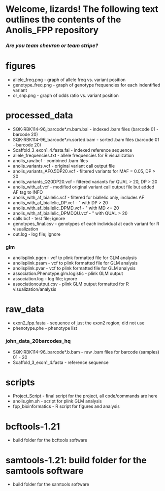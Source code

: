 # **Welcome, lizards! The following text outlines the contents of the Anolis_FPP repository** <br />
### *Are you team chevron or team stripe?*


# **figures** <br />
- allele_freq.png - graph of allele freq vs. variant position <br />
- genotype_freq.png - graph of genotype frequencies for each indentified variant <br />
- or_snp.png - graph of odds ratio vs. variant position <br />

# **processed_data** <br />
- SQK-RBK114-96_barcode*.m.bam.bai - indexed .bam files (barcode 01 - barcode 20) <br />
- SQK-RBK114-96_barcode*.m.sorted.bam - sorted .bam files (barcode 01 - barcode 20) <br />
- Scaffold_3_exon1_4.fasta.fai - indexed reference sequence <br />
- allele_frequencies.txt - allele frequencies for R visualization <br />
- anolis_raw.bcf - combined .bam files <br />
- anolis_variants.vcf - original variant call output file <br />
- anolis_variants_AF0.5DP20.vcf - filtered variants for MAF = 0.05, DP > 20 <br />
- anolis_variants_Q20DP20.vcf - filtered variants for QUAL > 20, DP > 20 <br />
- anolis_with_af.vcf - modified original variant call output file but added AF tag to INFO <br />
- anolis_with_af_biallelic.vcf - filtered for biallelic only, includes AF <br />
- anolis_with_af_biallelic_DP.vcf - " with DP > 20 <br />
- anolis_with_af_biallelic_DPMD.vcf - " with MD <= 20 <br />
- anolis_with_af_biallelic_DPMDQU.vcf - " with QUAL > 20 <br />
- calls.bcf - test file; ignore <br />
- genotypes_final.csv - genotypes of each individual at each variant for R visualization <br />
- out.log - log file; ignore <br />
### **glm** <br />
- anolisplink.pgen - vcf to plink formatted file for GLM analysis <br />
- anolisplink.psam - vcf to plink formatted file for GLM analysis <br />
- anolisplink.pvar - vcf to plink formatted file for GLM analysis <br />
- association.Phenotype.glm.logistic - plink GLM output <br />
- association.log - log file; ignore <br />
- associationoutput.csv - plink GLM output formatted for R visualization/analysis <br />

# **raw_data** <br />
- exon2_fpp.fasta - sequence of just the exon2 region; did not use <br />
- phenotype.phe - phenotype list <br />
### **john_data_20barcodes_hq** <br />
- SQK-RBK114-96_barcode*.b.bam - raw .bam files for barcode (samples) 01 - 20 <br />
- Scaffold_3_exon1_4.fasta - reference sequence <br />

# **scripts** <br />
- Project_Script - final script for the project, all code/commands are here <br />
- anolis.glm.sh - script for plink GLM analysis <br />
- fpp_bioinformatics - R script for figures and analysis <br />

# **bcftools-1.21** <br />
- build folder for the bcftools software <br />
# **samtools-1.21**: build folder for the samtools software <br />
- build folder for the samtools software <br />

  
